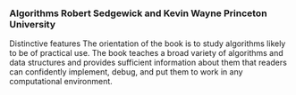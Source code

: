  ### Algorithms Robert Sedgewick and Kevin Wayne Princeton University 

Distinctive features The orientation of the book is to study algorithms likely to be of practical use. The book teaches a broad variety of algorithms and data structures and provides sufficient information about them that readers can confidently implement, debug, and put them to work in any computational environment.



